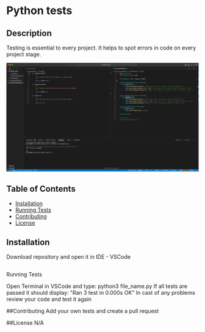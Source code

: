 # Python tests

## Description
Testing is essential to every project. It helps to spot errors in code on every project stage. 

<img src="https://github.com/gines18/python_tests/blob/main/img/Screenshot%202023-11-11%20at%2019.56.14.png">

## Table of Contents
- [Installation](#installation)
- [Running Tests](#running-tests)
- [Contributing](#contributing)
- [License](#license)

## Installation
Download repository and open it in IDE - VSCode

##
Running Tests

Open Terminal in VSCode and type: python3 file_name.py
If all tests are passed it should display: "Ran 3 test in 0.000s OK"
In cast of any problems review your code and test it again

##Contributing
Add your own tests and create a pull request

##License
N/A



